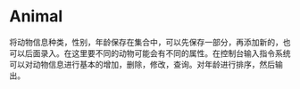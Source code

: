 # Animal
将动物信息种类，性别，年龄保存在集合中，可以先保存一部分，再添加新的，也可以后面录入。在这里要不同的动物可能会有不同的属性。在控制台输入指令系统可以对动物信息进行基本的增加，删除，修改，查询。对年龄进行排序，然后输出。

